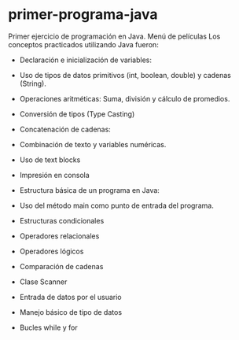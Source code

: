 # primer-programa-java
Primer ejercicio de programación en Java. Menú de películas
Los conceptos practicados utilizando Java fueron:
* Declaración e inicialización de variables:

* Uso de tipos de datos primitivos (int, boolean, double) y cadenas (String).

* Operaciones aritméticas: Suma, división y cálculo de promedios.

* Conversión de tipos (Type Casting)

* Concatenación de cadenas:

* Combinación de texto y variables numéricas.

* Uso de text blocks

* Impresión en consola

* Estructura básica de un programa en Java:

* Uso del método main como punto de entrada del programa.

* Estructuras condicionales

* Operadores relacionales

* Operadores lógicos

* Comparación de cadenas

* Clase Scanner

* Entrada de datos por el usuario

* Manejo básico de tipo de datos

* Bucles while y for
  
